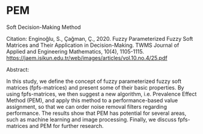 # PEM
Soft Decision-Making Method

Citation: Enginoğlu, S., Çağman, Ç., 2020. Fuzzy Parameterized Fuzzy Soft Matrices and Their Application in Decision-Making. 
TWMS Journal of Applied and Engineering Mathematics, 10(4), 1105-1115.
https://jaem.isikun.edu.tr/web/images/articles/vol.10.no.4/25.pdf

Abstract:

In this study, we define the concept of fuzzy parameterized fuzzy soft matrices (fpfs-matrices) and present some of their basic properties. 
By using fpfs-matrices, we then suggest a new algorithm, i.e. Prevalence Effect Method (PEM), and apply this method to a performance-based value assignment, 
so that we can order noise removal filters regarding performance. The results show that PEM has potential for several areas, such as machine learning and image processing. Finally, we discuss fpfs-matrices and PEM for further research.
